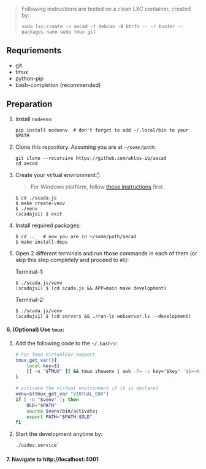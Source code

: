 > Following instructions are tested on a clean LXC container, created by:
>
>     sudo lxc-create -n aecad -t debian -B btrfs -- -r buster --packages nano sudo tmux git
>

## Requriements

* git
* tmux
* python-pip
* bash-completion (recommended)

## Preparation

1. Install `nodeenv`: 

       pip install nodeenv  # don't forget to add ~/.local/bin to your $PATH

2. Clone this repository. Assuming you are at `~/some/path`:

       git clone --recursive https://github.com/aktos-io/aecad
       cd aecad

3. Create your virtual environment:[¹](https://github.com/aktos-io/scada.js/blob/master/doc/using-virtual-environment.md): 

    > For Windows platform, follow [these instructions](https://github.com/aktos-io/scada.js/tree/master/doc/on-windows) first.

    ```console
    $ cd ./scada.js
    $ make create-venv
    $ ./venv  
    (scadajs1) $ exit 
    ````

4. Install required packages: 

    ```console
    $ cd ..   # now you are in ~/some/path/aecad
    $ make install-deps
    ```

5. Open 2 different terminals and run those commands in each of them (or skip this step completely and proceed to `#6`): 

    Terminal-1:
    ```console
    $ ./scada.js/venv
    (scadajs1) $ (cd scada.js && APP=main make development)
    ```

    Terminal-2:
    ```console
    $ ./scada.js/venv
    (scadajs1) $ (cd servers && ./run-ls webserver.ls --development)
    ```

#### 6. (Optional) Use `tmux`:

1. Add the following code to the `~/.bashrc`:

    ```sh
    # For Tmux VirtualEnv support
    tmux_get_var(){
        local key=$1
        [[ -n "$TMUX" ]] && tmux showenv | awk -F= -v key="$key" '$1==key {print $2}'
    }

    # activate the virtual environment if it is declared
    venv=$(tmux_get_var "VIRTUAL_ENV")
    if [ -n "$venv" ]; then
        OLD="$PATH"
        source $venv/bin/activate;
        export PATH="$PATH:$OLD"
    fi
    ```

2. Start the development anytime by: 

    ```sh
    ./uidev.service`
    ```

#### 7. Navigate to http://localhost:4001
